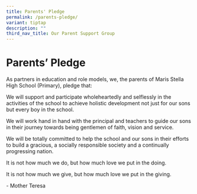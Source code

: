 ```yaml
---
title: Parents' Pledge
permalink: /parents-pledge/
variant: tiptap
description: ""
third_nav_title: Our Parent Support Group
---
```

<h1>Parents’ Pledge</h1>
<p>As partners in education and role models, we, the parents of Maris Stella
High School (Primary), pledge that:</p>
<p>We will support and participate wholeheartedly and selflessly in the activities
of the school to achieve holistic development not just for our sons but
every boy in the school.</p>
<p>We will work hand in hand with the principal and teachers to guide our
sons in their journey towards being gentlemen of faith, vision and service.</p>
<p>We will be totally committed to help the school and our sons in their
efforts to build a gracious, a socially responsible society and a continually
progressing nation.</p>
<p>It is not how much we do, but how much love we put in the doing.</p>
<p>It is not how much we give, but how much love we put in the giving.</p>
<p>- Mother Teresa</p>